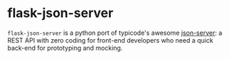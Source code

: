 # flask-json-server
`flask-json-server` is a python port of typicode's awesome [json-server](https://github.com/typicode/json-server): a REST API with zero coding for front-end developers who need a quick back-end for prototyping and mocking.
